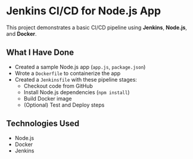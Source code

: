 # Jenkins CI/CD for Node.js App

This project demonstrates a basic CI/CD pipeline using **Jenkins**, **Node.js**, and **Docker**.

## What I Have Done

- Created a sample Node.js app (`app.js`, `package.json`)
- Wrote a `Dockerfile` to containerize the app
- Created a `Jenkinsfile` with these pipeline stages:
  - Checkout code from GitHub
  - Install Node.js dependencies (`npm install`)
  - Build Docker image
  - (Optional) Test and Deploy steps

## Technologies Used

- Node.js
- Docker
- Jenkins


